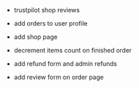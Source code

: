 - trustpilot shop reviews


- add orders to user profile
- add shop page
- decrement items count on finished order
- add refund form and admin refunds
- add review form on order page